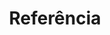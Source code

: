---
title: Referência
weight: 48
description: >-
  Nesta seção, você encontra detalhes sobre os conceitos do Charles.
---